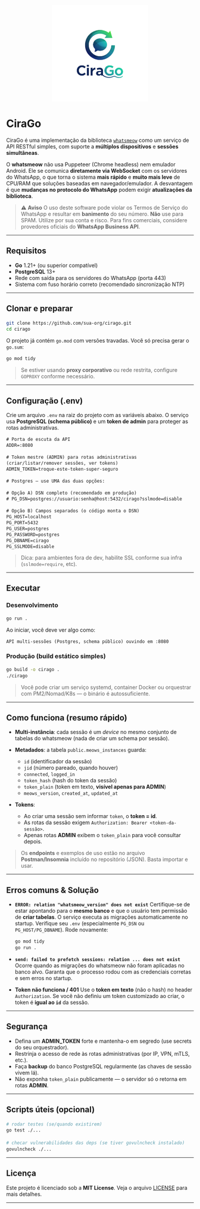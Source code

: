 <p align="center">
  <img src="https://raw.githubusercontent.com/luiis716/CiraGo/main/logo%20CiraGo.png" alt="CiraGo" width="260">
</p>

# CiraGo

CiraGo é uma implementação da biblioteca [`whatsmeow`](https://github.com/tulir/whatsmeow) como um serviço de API RESTful simples, com suporte a **múltiplos dispositivos** e **sessões simultâneas**.

O **whatsmeow** não usa Puppeteer (Chrome headless) nem emulador Android. Ele se comunica **diretamente via WebSocket** com os servidores do WhatsApp, o que torna o sistema **mais rápido** e **muito mais leve** de CPU/RAM que soluções baseadas em navegador/emulador.
A desvantagem é que **mudanças no protocolo do WhatsApp** podem exigir **atualizações da biblioteca**.

> ⚠️ **Aviso**
> O uso deste software pode violar os Termos de Serviço do WhatsApp e resultar em **banimento** do seu número. **Não** use para SPAM. Utilize por sua conta e risco. Para fins comerciais, considere provedores oficiais do **WhatsApp Business API**.

---

## Requisitos

* **Go** 1.21+ (ou superior compatível)
* **PostgreSQL** 13+
* Rede com saída para os servidores do WhatsApp (porta 443)
* Sistema com fuso horário correto (recomendado sincronização NTP)

---

## Clonar e preparar

```bash
git clone https://github.com/sua-org/cirago.git
cd cirago
```

O projeto já contém `go.mod` com versões travadas. Você só precisa gerar o `go.sum`:

```bash
go mod tidy
```

> Se estiver usando **proxy corporativo** ou rede restrita, configure `GOPROXY` conforme necessário.

---

## Configuração (.env)

Crie um arquivo `.env` na raiz do projeto com as variáveis abaixo.
O serviço usa **PostgreSQL (schema público)** e um **token de admin** para proteger as rotas administrativas.

```dotenv
# Porta de escuta da API
ADDR=:8080

# Token mestre (ADMIN) para rotas administrativas (criar/listar/remover sessões, ver tokens)
ADMIN_TOKEN=troque-este-token-super-seguro

# Postgres — use UMA das duas opções:

# Opção A) DSN completo (recomendado em produção)
# PG_DSN=postgres://usuario:senha@host:5432/cirago?sslmode=disable

# Opção B) Campos separados (o código monta o DSN)
PG_HOST=localhost
PG_PORT=5432
PG_USER=postgres
PG_PASSWORD=postgres
PG_DBNAME=cirago
PG_SSLMODE=disable
```

> Dica: para ambientes fora de dev, habilite SSL conforme sua infra (`sslmode=require`, etc).

---

## Executar

### Desenvolvimento

```bash
go run .
```

Ao iniciar, você deve ver algo como:

```
API multi-sessões (Postgres, schema público) ouvindo em :8080
```

### Produção (build estático simples)

```bash
go build -o cirago .
./cirago
```

> Você pode criar um serviço systemd, container Docker ou orquestrar com PM2/Nomad/K8s — o binário é autossuficiente.

---

## Como funciona (resumo rápido)

* **Multi-instância**: cada sessão é um *device* no mesmo conjunto de tabelas do whatsmeow (nada de criar um schema por sessão).
* **Metadados**: a tabela `public.meows_instances` guarda:

  * `id` (identificador da sessão)
  * `jid` (número pareado, quando houver)
  * `connected`, `logged_in`
  * `token_hash` (hash do token da sessão)
  * `token_plain` (token em texto, **visível apenas para ADMIN**)
  * `meows_version`, `created_at`, `updated_at`
* **Tokens**:

  * Ao criar uma sessão sem informar `token`, o **token = id**.
  * As rotas da sessão exigem `Authorization: Bearer <token-da-sessão>`.
  * Apenas rotas **ADMIN** exibem o `token_plain` para você consultar depois.

> Os **endpoints** e exemplos de uso estão no arquivo **Postman/Insomnia** incluído no repositório (JSON). Basta importar e usar.

---

## Erros comuns & Solução

* **`ERROR: relation "whatsmeow_version" does not exist`**
  Certifique-se de estar apontando para o **mesmo banco** e que o usuário tem permissão de **criar tabelas**. O serviço executa as migrações automaticamente no startup.
  Verifique seu `.env` (especialmente `PG_DSN` ou `PG_HOST/PG_DBNAME`).
  Rode novamente:

  ```bash
  go mod tidy
  go run .
  ```

* **`send: failed to prefetch sessions: relation ... does not exist`**
  Ocorre quando as migrações do whatsmeow não foram aplicadas no banco alvo.
  Garanta que o processo rodou com as credenciais corretas e sem erros no startup.

* **Token não funciona / 401**
  Use o **token em texto** (não o hash) no header `Authorization`.
  Se você não definiu um token customizado ao criar, o token é **igual ao `id`** da sessão.

---

## Segurança

* Defina um **ADMIN_TOKEN** forte e mantenha-o em segredo (use secrets do seu orquestrador).
* Restrinja o acesso de rede às rotas administrativas (por IP, VPN, mTLS, etc.).
* Faça **backup** do banco PostgreSQL regularmente (as chaves de sessão vivem lá).
* Não exponha `token_plain` publicamente — o servidor só o retorna em rotas **ADMIN**.

---

## Scripts úteis (opcional)

```bash
# rodar testes (se/quando existirem)
go test ./...

# checar vulnerabilidades das deps (se tiver govulncheck instalado)
govulncheck ./...
```

---

## Licença

Este projeto é licenciado sob a **MIT License**. Veja o arquivo [LICENSE](./LICENSE) para mais detalhes.

---
